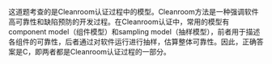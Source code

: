 这道题考查的是Cleanroom认证过程中的模型。Cleanroom方法是一种强调软件高可靠性和缺陷预防的开发过程。在Cleanroom认证中，常用的模型有component model（组件模型）和sampling model（抽样模型），前者用于描述各组件的可靠性，后者通过对软件运行进行抽样，估算整体可靠性。因此，正确答案是C，即两者都是Cleanroom认证过程的一部分。